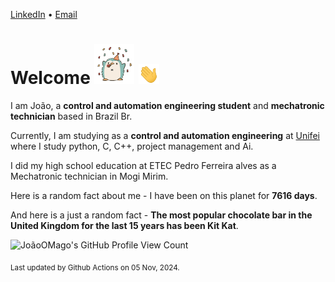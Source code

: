 [LinkedIn](https://www.linkedin.com/in/joão-pedro-gozzoli-b95641301/) &bull;
[Email](joaopedrogozzoli@gmail.com)

# Welcome <img src="happy.gif" height="64px" /> <img src="wave.gif" height="32px" />

I am João, a  **control and automation engineering student** and **mechatronic technician** based in Brazil Br.

Currently, I am studying as a **control and automation engineering** at [Unifei](https://unifei.edu.br) where I study python, C, C++, project management and Ai.

I did my high school education at ETEC Pedro Ferreira alves as a Mechatronic technician in Mogi Mirim.

Here is a random fact about me - I have been on this planet for **7616 days**.

And here is a just a random fact -  **The most popular chocolate bar in the United Kingdom for the last 15 years has been Kit Kat**.

![JoãoOMago's GitHub Profile View Count](https://komarev.com/ghpvc/?username=JoaoOMago)

<sub>Last updated by Github Actions on 05 Nov, 2024.</sub>
